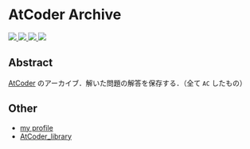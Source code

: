 # AtCoder Archive

<p align=left>
<a href="#">
<img src="https://img.shields.io/github/languages/top/Okabe-Junya/AtCoder_Archive">
</a>
<a href="#">
<img src="https://img.shields.io/github/languages/code-size/Okabe-Junya/AtCoder_Archive">
</a>
<a href="#">
<img src="https://img.shields.io/maintenance/yes/2022">
</a>
<a href="#">
<img src="https://img.shields.io/github/last-commit/Okabe-Junya/AtCoder_Archive">
</a>
</p>

## Abstract

 [AtCoder](https://atcoder.jp/home) のアーカイブ．解いた問題の解答を保存する．（全て `AC` したもの）

## Other

- [my profile](https://atcoder.jp/users/JunyaOkabe)
- [AtCoder_library](https://github.com/Okabe-Junya/AtCoder_library)
